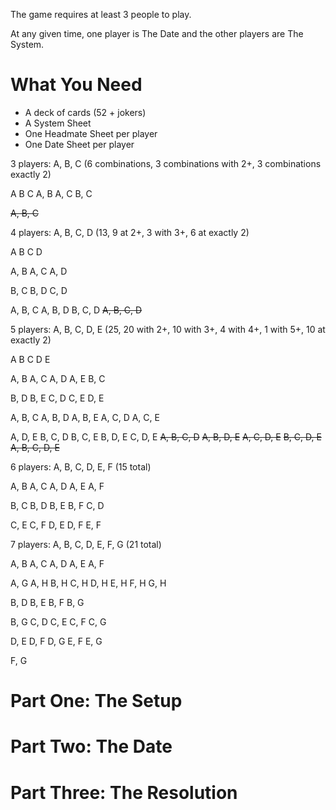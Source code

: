 The game requires at least 3 people to play.

At any given time, one player is The Date and the other players are The System.

# What You Need

- A deck of cards (52 + jokers)
- A System Sheet
- One Headmate Sheet per player
- One Date Sheet per player

3 players: A, B, C (6 combinations, 3 combinations with 2+, 3 combinations exactly 2)

A
B
C
A, B
A, C
B, C

~~A, B, C~~

4 players: A, B, C, D (13, 9 at 2+, 3 with 3+, 6 at exactly 2)

A
B
C
D

A, B
A, C
A, D

B, C
B, D
C, D

A, B, C
A, B, D
B, C, D
~~A, B, C, D~~


5 players: A, B, C, D, E (25, 20 with 2+, 10 with 3+, 4 with 4+, 1 with 5+, 10 at exactly 2)

A
B
C
D
E

A, B
A, C
A, D
A, E
B, C

B, D
B, E
C, D
C, E
D, E

A, B, C
A, B, D
A, B, E
A, C, D
A, C, E

A, D, E
B, C, D
B, C, E
B, D, E
C, D, E
~~A, B, C, D~~
~~A, B, D, E~~
~~A, C, D, E~~
~~B, C, D, E~~
~~A, B, C, D, E~~


6 players: A, B, C, D, E, F (15 total)

A, B
A, C
A, D
A, E
A, F

B, C
B, D
B, E
B, F
C, D

C, E
C, F
D, E
D, F
E, F

7 players: A, B, C, D, E, F, G (21 total)

A, B
A, C
A, D
A, E
A, F

A, G
A, H
B, H
C, H
D, H
E, H
F, H
G, H

B, D
B, E
B, F
B, G

B, G
C, D
C, E
C, F
C, G

D, E
D, F
D, G
E, F
E, G

F, G
 


# Part One: The Setup



# Part Two: The Date



# Part Three: The Resolution



